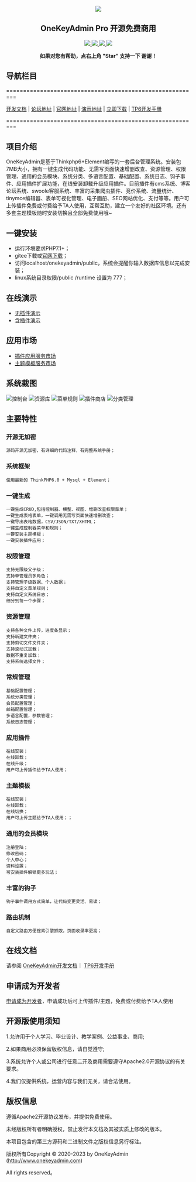 <p align="center">
    <img src="https://gitee.com/keheying/onekeyadmin/raw/master/readme/logo.png" />
</p>
<h2 align="center">OneKeyAdmin Pro 开源免费商用</h2>
<p align="center">
    <a href="http://www.onekeyadmin.com">
        <img src="https://img.shields.io/badge/OfficialWebsite-OneKeyAdmin-yellow.svg" />
    </a>
    <a href="http://www.onekeyadmin.com">
        <img src="https://img.shields.io/badge/Licence-Apache2.0-green.svg?style=flat" />
    </a>
    <a href="http://www.onekeyadmin.com">
        <img src="https://img.shields.io/badge/Edition-1.0.5-blue.svg" />
    </a>
     <a href="http://www.onekeyadmin.com/version.html">
        <img src="https://img.shields.io/badge/download-7.0m-red.svg" />
    </a>
</p>
<p align="center">    
    <b>如果对您有帮助，点右上角 "Star" 支持一下 谢谢！</b>
</p>

## 导航栏目
=========================================================

   [开发文档](http://www.onekeyadmin.com/api/system/docs)
 | [论坛地址](http://www.onekeyadmin.com/blog.html)
 | [官网地址](http://www.onekeyadmin.com)
 | [演示地址](http://demo.onekeyadmin.com/mk_admin)
 | [立即下载](http://www.onekeyadmin.com/api/system/version.html)
 | [TP6开发手册](http://www.kancloud.cn/manual/thinkphp6_0/content)

=========================================================

## 项目介绍

OneKeyAdmin是基于Thinkphp6+Element编写的一套后台管理系统。安装包7MB大小，拥有一键生成代码功能、无需写页面快速增删改查、资源管理、权限管理、通用的会员模块、系统分类、多语言配置、基础配置、系统日志、钩子事件、应用插件扩展功能，在线安装卸载升级应用插件。目前插件有cms系统、博客论坛系统、swoole客服系统、丰富的采集爬虫插件、竞价系统、流量统计、tinymce编辑器、表单可视化管理、电子画册、SEO网站优化、支付等等。用户可上传插件免费或付费给予TA人使用，互帮互助，建立一个友好的社区环境。还有多套主题模板随时安装切换且全部免费使用哦~

## 一键安装

* 运行环境要求PHP7.1+；
* gitee下载或[官网下载](http://www.onekeyadmin.com/api/system/version.html)；
* 访问localhost/onekeyadmin/public，系统会提醒你输入数据库信息以完成安装；
* linux系统目录权限/public /runtime 设置为 777；

## 在线演示

* [无插件演示](http://gitee.onekeyadmin.com/mk_admin)
* [含插件演示](http://demo.onekeyadmin.com/mk_admin)

## 应用市场

* [插件应用服务市场](http://www.onekeyadmin.com/plugins.html)
* [主题模板服务市场](http://www.onekeyadmin.com/themes.html)

## 系统截图

![控制台](https://gitee.com/keheying/onekeyadmin/raw/master/readme/1.png)
![资源库](https://gitee.com/keheying/onekeyadmin/raw/master/readme/2.png)
![菜单规则](https://gitee.com/keheying/onekeyadmin/raw/master/readme/3.png)
![插件商店](https://gitee.com/keheying/onekeyadmin/raw/master/readme/4.png)
![分类管理](https://gitee.com/keheying/onekeyadmin/raw/master/readme/5.png)
## 主要特性

### 开源无加密
    源码开源无加密，有详细的代码注释，有完整系统手册；
### 系统框架    
    使用最新的 ThinkPHP6.0 + Mysql + Element；
### 一键生成
    一键生成CRUD,包括控制器、模型、视图、增删改查权限菜单；
    一键生成表格表单，一键调用无需写页面快速增删改查；
    一键导出表格数据，CSV/JSON/TXT/XHTML；
    一键生成控制器菜单和规则；
    一键安装主题模板；
    一键安装插件应用；
### 权限管理
    支持无限级父子级；
    支持单管理员多角色；
    支持管理子级数据、个人数据；
    支持自定义菜单规则；
    支持自定义系统日志；
    细分到每一个步骤；
### 资源管理
    支持各种文件上传，进度条显示；
    支持新建文件夹；
    支持剪切文件文件夹；
    支持滚动式加载；
    数据不重复加载；
    支持系统选择文件；
### 常规管理
    基础配置管理；
    系统分类管理；
    会员配置管理；
    邮箱配置管理；
    多语言配置，参数管理；
    系统日志管理；
### 应用插件
    在线安装；
    在线卸载；
    在线升级；
    用户可上传插件给予TA人使用；
### 主题模板
    在线安装；
    在线卸载；
    在线切换；
    用户可上传主题给予TA人使用；；
### 通用的会员模块
    注册登陆；
    修改密码；
    个人中心；
    资料设置；
    可安装插件解锁更多玩法；
### 丰富的钩子
    钩子事件调用方式简单，让代码变更灵活、易读；
### 路由机制
    自定义路由方便搜索引擎抓取，页面收录率更高；    
## 在线文档

请参阅 [OneKeyAdmin开发文档](http://www.onekeyadmin.com/api/system/docs.html)｜ [TP6开发手册](https://www.kancloud.cn/manual/thinkphp6_0/content)

## 申请成为开发者

[申请成为开发者](http://www.onekeyadmin.com/api/user/developer.html)，申请成功后可上传插件/主题，免费或付费给予TA人使用

## 开源版使用须知

1.允许用于个人学习、毕业设计、教学案例、公益事业、商用;

2.如果商用必须保留版权信息，请自觉遵守;

3.系统允许个人或公司进行任意二开及商用需要遵守Apache2.0开源协议的有关要求。

4.我们仅提供系统，运营内容与我们无关，请合法使用。

## 版权信息

遵循Apache2开源协议发布，并提供免费使用。

未经版权所有者明确授权，禁止发行本文档及其被实质上修改的版本。 

本项目包含的第三方源码和二进制文件之版权信息另行标注。

版权所有Copyright © 2020-2023 by OneKeyAdmin (http://www.onekeyadmin.com)

All rights reserved。